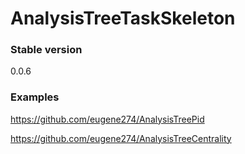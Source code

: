 # AnalysisTreeTaskSkeleton

### Stable version
0.0.6


### Examples

https://github.com/eugene274/AnalysisTreePid

https://github.com/eugene274/AnalysisTreeCentrality
